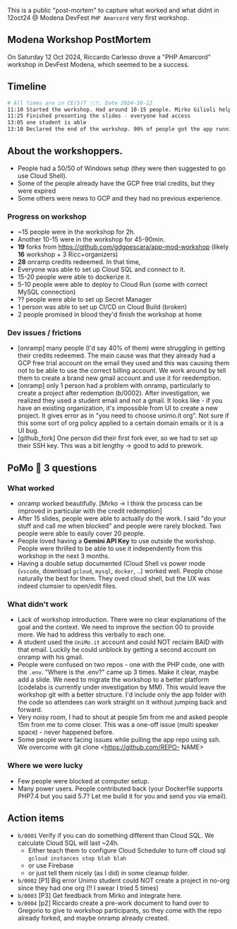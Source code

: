 This is a public "post-mortem" to capture what worked and what didnt in 12oct24 @ Modena DevFest  `PHP Amarcord` very first workshop.
## Modena Workshop PostMortem
On Saturday 12 Oct 2024, Riccardo Carlesso drove a "PHP Amarcord" workshop in DevFest Modena, which seemed to be a success.
## Timeline
```bash
# All times are in CE(S)T 🇮🇹. Date 2024-10-12
11:10 Started the workshop. Had around 10-15 people. Mirko Gilioli helped me run it. **BEGIN of workshop**
11:25 Finished presenting the slides - everyone had access
13:05 one student is able
13:10 Declared the end of the workshop. 90% of people got the app running locally or on Cloud Run. One person got CICD (Cloud Build) kind of working. Workshop ended with ~30 people more as people kept arriving at 11:40, 12:00, mnd so on. **END of workshop**
```
## About the workshoppers.
* People had a 50/50 of Windows setup (they were then suggested to go use Cloud Shell).
* Some of the people already have the GCP free trial credits, but they were expired
* Some others were news to GCP and they had no previous experience.
### Progress on workshop
* ~15 people were in the workshop for 2h.
* Another 10-15 were in the workshop for 45-90min.
* **19** forks from https://github.com/gdgpescara/app-mod-workshop (likely **16** workshop + 3 Ricc+organizers)
* **28** onramp credits redeemed.
In that time,
* Everyone was able to set up Cloud SQL and connect to it.
* 15-20 people were able to dockerize it.
* 5-10 people were able to deploy to Cloud Run (some with correct MySQL connection)
* ?? people were able to set up Secret Manager
* 1 person was able to set up CI/CD on Cloud Build (broken)
* 2 people promised in blood they'd finish the workshop at home
### Dev issues / frictions
* [onramp] many people (I'd say 40% of them) were struggling in getting their credits redeemed. The main cause was that
they already had a GCP free trial account on the email they used and this was causing them not to be able to use the
correct billing account. We work around by tell them to create a brand new gmail account and use it for reedemption.
* [onramp] only 1 person had a problem with onramp, particularly to create a project after redemption (b/0002). After investigation, we realized they used a student email and not a gmail. It looks like - if you have an existing organization, it's impossible from UI to create a new project. It gives error as in "you need to choose unimo.it org". Not sure if this some sort of org policy applied to a certain domain emails or it is a UI bug.
* [github_fork] One person did their first fork ever, so we had to set up their SSH key. This was a bit lengthy -> good to add to prework.
## PoMo :apple: 3 questions
### What worked
* onramp worked beautifully. [Mirko -> I think the process can be improved in particular with the credit redemption]
* After 15 slides, people were able to actually do the work. I said "do your stuff and call me when blocked" and people were rarely blocked. Two people were able to easily cover 20 people.
* People loved having a **Gemini API Key** to use outside the workshop. People were thrilled to be able to use it independently from this workshop in the next 3 months.
* Having a double setup documented (Cloud Shell vs power mode (`vscode`, download `gcloud`, `mysql`, `docker`, ..) worked well. People chose naturally the best for them. They oved cloud shell, but the UX was indeed clumsier to open/edit files.
### What didn't work
* Lack of workshop introduction. There were no clear explanations of the goal and the context. We need to improve the
section 00 to provide more. We had to address this verbally to each one.
* A student used the `UniMo.it` account and could NOT reclaim BAID with that email. Luckily he could unblock by getting a second account on onramp with his gmail.
* People were confused on two repos - one with the PHP code, one with the `.env`. "Where is the .env?" came up 3 times. Make it clear, maybe add a slide. We need to migrate the workshop to a better platform (codelabs is currently under
investigation by MM). This would leave the workshop git with a better structure. I'd include only the app folder with the
code so attendees can work straight on it without jumping back and forward.
* Very noisy room, I had to shout at people 5m from me and asked people 15m from me to come closer. This was a one-off issue (multi speaker space) - never happened before.
* Some people were facing issues while pulling the app repo using ssh. We overcome with git clone <https://github.com/REPO- NAME>
### Where we were lucky
* Few people were blocked at computer setup.
* Many power users. People contributed back (your Dockerfile supports PHP7.4 but you said 5.7? Let me build it for you and send you via email).
## Action items
* `b/0001` Verify if you can do something different than Cloud SQL. We calculate Cloud SQL will last ~24h.
     * Either teach them to configure Cloud Scheduler to turn off cloud sql `gcloud instances stop blah blah`
     * or use Firebase
     * or just tell them nicely (as I did) in some cleanup folder.
* `b/0002` [P1] Big error Unimo student could NOT create a project in no-org since they had one org (!! I swear I tried 5 times)
* `b/0003` [P3] Get feedback from Mirko and integrate here.
* `b/0004` [p2] Riccardo create a pre-work document to hand over to Gregorio to give to workshop participants, so they come with the repo already forked, and maybe onramp already created.
